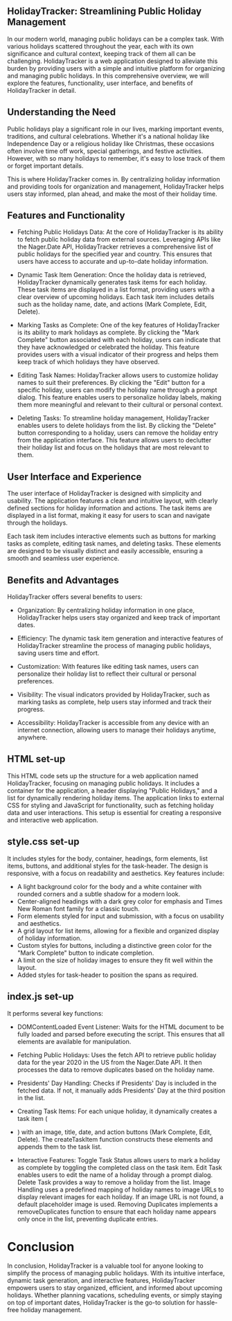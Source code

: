 ## HolidayTracker: Streamlining Public Holiday Management
In our modern world, managing public holidays can be a complex task. With various holidays scattered throughout the year, each with its own significance and cultural context, keeping track of them all can be challenging. HolidayTracker is a web application designed to alleviate this burden by providing users with a simple and intuitive platform for organizing and managing public holidays. In this comprehensive overview, we will explore the features, functionality, user interface, and benefits of HolidayTracker in detail.

## Understanding the Need
Public holidays play a significant role in our lives, marking important events, traditions, and cultural celebrations. Whether it's a national holiday like Independence Day or a religious holiday like Christmas, these occasions often involve time off work, special gatherings, and festive activities. However, with so many holidays to remember, it's easy to lose track of them or forget important details.

This is where HolidayTracker comes in. By centralizing holiday information and providing tools for organization and management, HolidayTracker helps users stay informed, plan ahead, and make the most of their holiday time.

## Features and Functionality
- Fetching Public Holidays Data: At the core of HolidayTracker is its ability to fetch public holiday data from external sources. Leveraging APIs like the Nager.Date API, HolidayTracker retrieves a comprehensive list of public holidays for the specified year and country. This ensures that users have access to accurate and up-to-date holiday information.

- Dynamic Task Item Generation: Once the holiday data is retrieved, HolidayTracker dynamically generates task items for each holiday. These task items are displayed in a list format, providing users with a clear overview of upcoming holidays. Each task item includes details such as the holiday name, date, and actions (Mark Complete, Edit, Delete).

- Marking Tasks as Complete: One of the key features of HolidayTracker is its ability to mark holidays as complete. By clicking the "Mark Complete" button associated with each holiday, users can indicate that they have acknowledged or celebrated the holiday. This feature provides users with a visual indicator of their progress and helps them keep track of which holidays they have observed.

- Editing Task Names: HolidayTracker allows users to customize holiday names to suit their preferences. By clicking the "Edit" button for a specific holiday, users can modify the holiday name through a prompt dialog. This feature enables users to personalize holiday labels, making them more meaningful and relevant to their cultural or personal context.

- Deleting Tasks: To streamline holiday management, HolidayTracker enables users to delete holidays from the list. By clicking the "Delete" button corresponding to a holiday, users can remove the holiday entry from the application interface. This feature allows users to declutter their holiday list and focus on the holidays that are most relevant to them.

## User Interface and Experience
The user interface of HolidayTracker is designed with simplicity and usability. The application features a clean and intuitive layout, with clearly defined sections for holiday information and actions. The task items are displayed in a list format, making it easy for users to scan and navigate through the holidays.

Each task item includes interactive elements such as buttons for marking tasks as complete, editing task names, and deleting tasks. These elements are designed to be visually distinct and easily accessible, ensuring a smooth and seamless user experience.

## Benefits and Advantages
HolidayTracker offers several benefits to users:

- Organization: By centralizing holiday information in one place, HolidayTracker helps users stay organized and keep track of important dates.

- Efficiency: The dynamic task item generation and interactive features of HolidayTracker streamline the process of managing public holidays, saving users time and effort.

- Customization: With features like editing task names, users can personalize their holiday list to reflect their cultural or personal preferences.

- Visibility: The visual indicators provided by HolidayTracker, such as marking tasks as complete, help users stay informed and track their progress.

- Accessibility: HolidayTracker is accessible from any device with an internet connection, allowing users to manage their holidays anytime, anywhere.

## HTML set-up

This HTML code sets up the structure for a web application named HolidayTracker, focusing on managing public holidays. It includes a container for the application, a header displaying "Public Holidays," and a list for dynamically rendering holiday items. The application links to external CSS for styling and JavaScript for functionality, such as fetching holiday data and user interactions. This setup is essential for creating a responsive and interactive web application.

## style.css set-up
It includes styles for the body, container, headings, form elements, list items, buttons, and additional styles for the task-header. The design is responsive, with a focus on readability and aesthetics. Key features include:

- A light background color for the body and a white container with rounded corners and a subtle shadow for a modern look.
- Center-aligned headings with a dark grey color for emphasis and Times New Roman font family for a classic touch.
- Form elements styled for input and submission, with a focus on usability and aesthetics.
- A grid layout for list items, allowing for a flexible and organized display of holiday information.
- Custom styles for buttons, including a distinctive green color for the "Mark Complete" button to indicate completion.
- A limit on the size of holiday images to ensure they fit well within the layout.
- Added styles for task-header to position the spans as required.

## index.js set-up
It performs several key functions:

- DOMContentLoaded Event Listener: Waits for the HTML document to be fully loaded and parsed before executing the script. This ensures that all elements are available for manipulation.

- Fetching Public Holidays: Uses the fetch API to retrieve public holiday data for the year 2020 in the US from the Nager.Date API. It then processes the data to remove duplicates based on the holiday name.

- Presidents' Day Handling: Checks if Presidents' Day is included in the fetched data. If not, it manually adds Presidents' Day at the third position in the list.

- Creating Task Items: For each unique holiday, it dynamically creates a task item (<li>) with an image, title, date, and action buttons (Mark Complete, Edit, Delete). The createTaskItem function constructs these elements and appends them to the task list.

- Interactive Features: Toggle Task Status allows users to mark a holiday as complete by toggling the completed class on the task item. Edit Task enables users to edit the name of a holiday through a prompt dialog. Delete Task provides a way to remove a holiday from the list. Image Handling uses a predefined mapping of holiday names to image URLs to display relevant images for each holiday. If an image URL is not found, a default placeholder image is used. Removing Duplicates implements a removeDuplicates function to ensure that each holiday name appears only once in the list, preventing duplicate entries.
# Conclusion
In conclusion, HolidayTracker is a valuable tool for anyone looking to simplify the process of managing public holidays. With its intuitive interface, dynamic task generation, and interactive features, HolidayTracker empowers users to stay organized, efficient, and informed about upcoming holidays. Whether planning vacations, scheduling events, or simply staying on top of important dates, HolidayTracker is the go-to solution for hassle-free holiday management.
